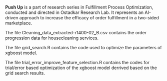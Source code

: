 **Push Up** is a part of research series in Fulfillment Process Optimization, conducted and directed in Ostadkar Research Lab. It represents an AI-driven approach to increase the efficacy of order fulfillment in a two-sided marketplace.

The file Cleaning_data_extracted-r1400-02_B.csv contains the order progression data for housecleaning services.

The file grid_search.R contains the code used to optimize the parameters of xgboost model.


The file trial_error_improve_feature_selection.R contains the codes for trial/error based optimization of the xgboost model derrived based on the grid search results.
